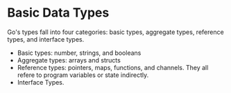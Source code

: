 # Basic Data Types

Go's types fall into four categories: basic types, aggregate types, reference types, and interface types. 
* Basic types: number, strings, and booleans
* Aggregate types: arrays and structs
* Reference types: pointers, maps, functions, and channels. They all refere to program variables or state indirectly. 
* Interface Types. 

